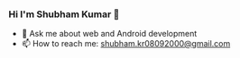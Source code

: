 ### Hi I'm Shubham Kumar 👋

<!--
**shubham0809200/shubham0809200** is a ✨ _special_ ✨ repository because its `README.md` (this file) appears on your GitHub profile.

Here are some ideas to get you started:

- 🔭 I’m currently working on ...
- 👯 I’m looking to collaborate on ...
- 🤔 I’m looking for help with ...
- 🌱 I’m currently learning Flutter
-->


- 💬 Ask me about web and Android development
- 📫 How to reach me: shubham.kr08092000@gmail.com
<!--
- 😄 Pronouns: ...
- ⚡ Fun fact: ...
-->

